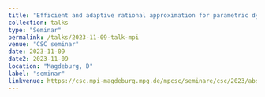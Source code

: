 ```yaml
---
title: "Efficient and adaptive rational approximation for parametric dynamical systems"
collection: talks
type: "Seminar"
permalink: /talks/2023-11-09-talk-mpi
venue: "CSC seminar"
date: 2023-11-09
date2: 2023-11-09
location: "Magdeburg, D"
label: "seminar"
linkvenue: https://csc.mpi-magdeburg.mpg.de/mpcsc/seminare/csc/2023/abstract_pradovera
---
```


